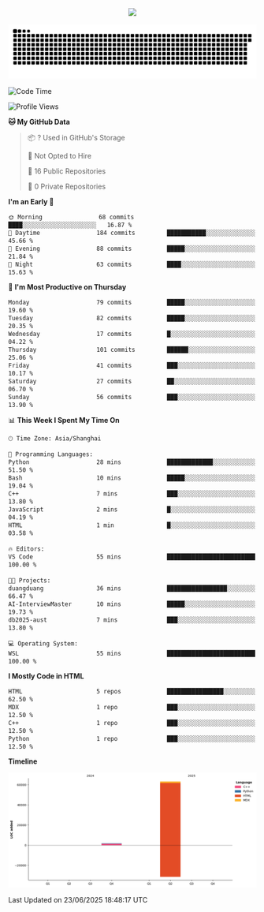 <div id="header" align="center">
  <img src="https://media.giphy.com/media/du3J3cXyzhj75IOgvA/giphy.gif" width="120"/>
</div>



![](https://raw.githubusercontent.com/iocion/iocion/refs/heads/output/github-contribution-grid-snake.svg)


<!--START_SECTION:waka-->
![Code Time](http://img.shields.io/badge/Code%20Time-6%20hrs%2027%20mins-blue)

![Profile Views](http://img.shields.io/badge/Profile%20Views-78-blue)

**🐱 My GitHub Data** 

> 📦 ? Used in GitHub's Storage 
 > 
> 🚫 Not Opted to Hire
 > 
> 📜 16 Public Repositories 
 > 
> 🔑 0 Private Repositories 
 > 
**I'm an Early 🐤** 

```text
🌞 Morning                68 commits          ████░░░░░░░░░░░░░░░░░░░░░   16.87 % 
🌆 Daytime                184 commits         ███████████░░░░░░░░░░░░░░   45.66 % 
🌃 Evening                88 commits          █████░░░░░░░░░░░░░░░░░░░░   21.84 % 
🌙 Night                  63 commits          ████░░░░░░░░░░░░░░░░░░░░░   15.63 % 
```
📅 **I'm Most Productive on Thursday** 

```text
Monday                   79 commits          █████░░░░░░░░░░░░░░░░░░░░   19.60 % 
Tuesday                  82 commits          █████░░░░░░░░░░░░░░░░░░░░   20.35 % 
Wednesday                17 commits          █░░░░░░░░░░░░░░░░░░░░░░░░   04.22 % 
Thursday                 101 commits         ██████░░░░░░░░░░░░░░░░░░░   25.06 % 
Friday                   41 commits          ███░░░░░░░░░░░░░░░░░░░░░░   10.17 % 
Saturday                 27 commits          ██░░░░░░░░░░░░░░░░░░░░░░░   06.70 % 
Sunday                   56 commits          ███░░░░░░░░░░░░░░░░░░░░░░   13.90 % 
```


📊 **This Week I Spent My Time On** 

```text
🕑︎ Time Zone: Asia/Shanghai

💬 Programming Languages: 
Python                   28 mins             █████████████░░░░░░░░░░░░   51.50 % 
Bash                     10 mins             █████░░░░░░░░░░░░░░░░░░░░   19.04 % 
C++                      7 mins              ███░░░░░░░░░░░░░░░░░░░░░░   13.80 % 
JavaScript               2 mins              █░░░░░░░░░░░░░░░░░░░░░░░░   04.19 % 
HTML                     1 min               █░░░░░░░░░░░░░░░░░░░░░░░░   03.58 % 

🔥 Editors: 
VS Code                  55 mins             █████████████████████████   100.00 % 

🐱‍💻 Projects: 
duangduang               36 mins             █████████████████░░░░░░░░   66.47 % 
AI-InterviewMaster       10 mins             █████░░░░░░░░░░░░░░░░░░░░   19.73 % 
db2025-aust              7 mins              ███░░░░░░░░░░░░░░░░░░░░░░   13.80 % 

💻 Operating System: 
WSL                      55 mins             █████████████████████████   100.00 % 
```

**I Mostly Code in HTML** 

```text
HTML                     5 repos             ████████████████░░░░░░░░░   62.50 % 
MDX                      1 repo              ███░░░░░░░░░░░░░░░░░░░░░░   12.50 % 
C++                      1 repo              ███░░░░░░░░░░░░░░░░░░░░░░   12.50 % 
Python                   1 repo              ███░░░░░░░░░░░░░░░░░░░░░░   12.50 % 
```



**Timeline**

![Lines of Code chart](https://raw.githubusercontent.com/iocion/iocion/main/assets/bar_graph.png)


 Last Updated on 23/06/2025 18:48:17 UTC
<!--END_SECTION:waka-->
